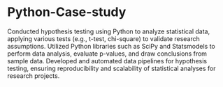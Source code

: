 # Python-Case-study
Conducted hypothesis testing using Python to analyze statistical data, applying various tests (e.g., t-test, chi-square) to validate research assumptions.
Utilized Python libraries such as SciPy and Statsmodels to perform data analysis, evaluate p-values, and draw conclusions from sample data.
Developed and automated data pipelines for hypothesis testing, ensuring reproducibility and scalability of statistical analyses for research projects.
